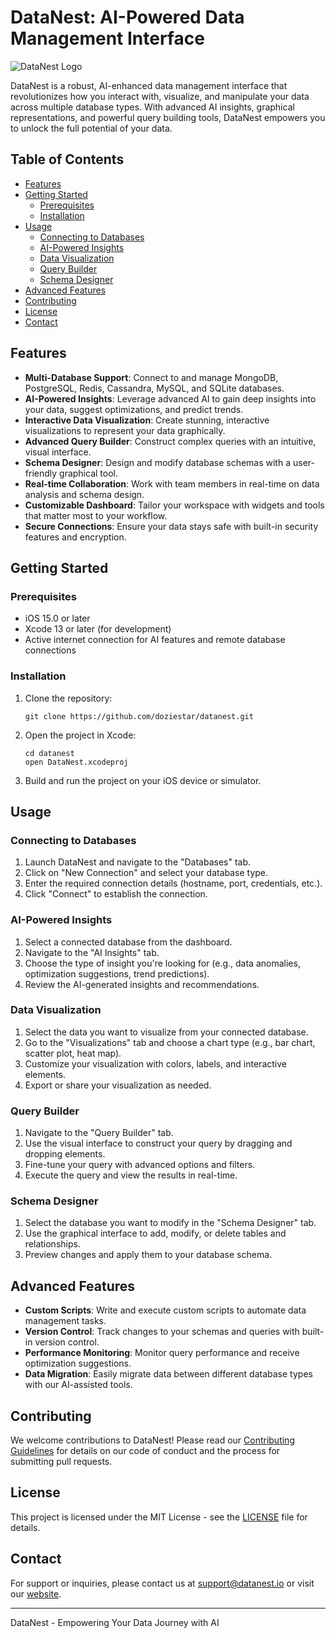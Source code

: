 # DataNest: AI-Powered Data Management Interface

![DataNest Logo](https://github.com/doziestar/datanest/assets/39489124/3f3e596f-be8a-4f2c-abe9-02465a5c67d3)

DataNest is a robust, AI-enhanced data management interface that revolutionizes how you interact with, visualize, and manipulate your data across multiple database types. With advanced AI insights, graphical representations, and powerful query building tools, DataNest empowers you to unlock the full potential of your data.

## Table of Contents

- [Features](#features)
- [Getting Started](#getting-started)
  - [Prerequisites](#prerequisites)
  - [Installation](#installation)
- [Usage](#usage)
  - [Connecting to Databases](#connecting-to-databases)
  - [AI-Powered Insights](#ai-powered-insights)
  - [Data Visualization](#data-visualization)
  - [Query Builder](#query-builder)
  - [Schema Designer](#schema-designer)
- [Advanced Features](#advanced-features)
- [Contributing](#contributing)
- [License](#license)
- [Contact](#contact)

## Features

- **Multi-Database Support**: Connect to and manage MongoDB, PostgreSQL, Redis, Cassandra, MySQL, and SQLite databases.
- **AI-Powered Insights**: Leverage advanced AI to gain deep insights into your data, suggest optimizations, and predict trends.
- **Interactive Data Visualization**: Create stunning, interactive visualizations to represent your data graphically.
- **Advanced Query Builder**: Construct complex queries with an intuitive, visual interface.
- **Schema Designer**: Design and modify database schemas with a user-friendly graphical tool.
- **Real-time Collaboration**: Work with team members in real-time on data analysis and schema design.
- **Customizable Dashboard**: Tailor your workspace with widgets and tools that matter most to your workflow.
- **Secure Connections**: Ensure your data stays safe with built-in security features and encryption.

## Getting Started

### Prerequisites

- iOS 15.0 or later
- Xcode 13 or later (for development)
- Active internet connection for AI features and remote database connections

### Installation

1. Clone the repository:
   ```
   git clone https://github.com/doziestar/datanest.git
   ```

2. Open the project in Xcode:
   ```
   cd datanest
   open DataNest.xcodeproj
   ```

3. Build and run the project on your iOS device or simulator.

## Usage

### Connecting to Databases

1. Launch DataNest and navigate to the "Databases" tab.
2. Click on "New Connection" and select your database type.
3. Enter the required connection details (hostname, port, credentials, etc.).
4. Click "Connect" to establish the connection.

### AI-Powered Insights

1. Select a connected database from the dashboard.
2. Navigate to the "AI Insights" tab.
3. Choose the type of insight you're looking for (e.g., data anomalies, optimization suggestions, trend predictions).
4. Review the AI-generated insights and recommendations.

### Data Visualization

1. Select the data you want to visualize from your connected database.
2. Go to the "Visualizations" tab and choose a chart type (e.g., bar chart, scatter plot, heat map).
3. Customize your visualization with colors, labels, and interactive elements.
4. Export or share your visualization as needed.

### Query Builder

1. Navigate to the "Query Builder" tab.
2. Use the visual interface to construct your query by dragging and dropping elements.
3. Fine-tune your query with advanced options and filters.
4. Execute the query and view the results in real-time.

### Schema Designer

1. Select the database you want to modify in the "Schema Designer" tab.
2. Use the graphical interface to add, modify, or delete tables and relationships.
3. Preview changes and apply them to your database schema.

## Advanced Features

- **Custom Scripts**: Write and execute custom scripts to automate data management tasks.
- **Version Control**: Track changes to your schemas and queries with built-in version control.
- **Performance Monitoring**: Monitor query performance and receive optimization suggestions.
- **Data Migration**: Easily migrate data between different database types with our AI-assisted tools.

## Contributing

We welcome contributions to DataNest! Please read our [Contributing Guidelines](CONTRIBUTING.md) for details on our code of conduct and the process for submitting pull requests.

## License

This project is licensed under the MIT License - see the [LICENSE](LICENSE) file for details.

## Contact

For support or inquiries, please contact us at support@datanest.io or visit our [website](https://www.datanest.io).

---

DataNest - Empowering Your Data Journey with AI
